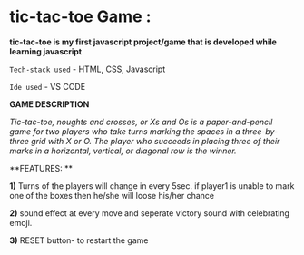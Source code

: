 # tic-tac-toe Game : 

**tic-tac-toe is my first javascript project/game that is developed while learning javascript**

 `Tech-stack used` - HTML, CSS, Javascript
 
 `Ide used` - VS CODE
 
 **GAME DESCRIPTION**
 
 *Tic-tac-toe, noughts and crosses, or Xs and Os is a paper-and-pencil game for two players who take turns marking the spaces in a three-by-three grid with X or O. 
 The player who succeeds in placing three of their marks in a horizontal, vertical, or diagonal row is the winner.*
 
 **FEATURES: **
 
 **1)** Turns of the players will change in every 5sec. if player1 is unable to mark one of the boxes then he/she will loose his/her chance
 
 **2)** sound effect at every move and seperate victory sound with celebrating emoji.
 
 **3)** RESET button- to restart the game
 
 
 

